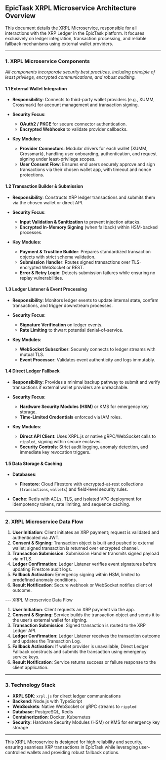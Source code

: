## EpicTask XRPL Microservice Architecture Overview

This document details the XRPL Microservice, responsible for all interactions with the XRP Ledger in the EpicTask platform. It focuses exclusively on ledger integration, transaction processing, and reliable fallback mechanisms using external wallet providers.

---

### 1. XRPL Microservice Components

*All components incorporate security best practices, including principle of least privilege, encrypted communications, and robust auditing.*

#### 1.1 External Wallet Integration

* **Responsibility**: Connects to third-party wallet providers (e.g., XUMM, Crossmark) for account management and transaction signing.
* **Security Focus**:

  * **OAuth2 / PKCE** for secure connector authentication.
  * **Encrypted Webhooks** to validate provider callbacks.
* **Key Modules**:

  * **Provider Connectors**: Modular drivers for each wallet (XUMM, Crossmark), handling user onboarding, authentication, and request signing under least-privilege scopes.
  * **User Consent Flow**: Ensures end users securely approve and sign transactions via their chosen wallet app, with timeout and nonce protections.

#### 1.2 Transaction Builder & Submission

* **Responsibility**: Constructs XRP ledger transactions and submits them via the chosen wallet or direct API.
* **Security Focus**:

  * **Input Validation & Sanitization** to prevent injection attacks.
  * **Encrypted In-Memory Signing** (when fallback) within HSM-backed processes.
* **Key Modules**:

  * **Payment & Trustline Builder**: Prepares standardized transaction objects with strict schema validation.
  * **Submission Handler**: Routes signed transactions over TLS-encrypted WebSocket or REST.
  * **Error & Retry Logic**: Detects submission failures while ensuring no replay vulnerabilities.

#### 1.3 Ledger Listener & Event Processing

* **Responsibility**: Monitors ledger events to update internal state, confirm transactions, and trigger downstream processes.
* **Security Focus**:

  * **Signature Verification** on ledger events.
  * **Rate Limiting** to thwart potential denial-of-service.
* **Key Modules**:

  * **WebSocket Subscriber**: Securely connects to ledger streams with mutual TLS.
  * **Event Processor**: Validates event authenticity and logs immutably.

#### 1.4 Direct Ledger Fallback

* **Responsibility**: Provides a minimal backup pathway to submit and verify transactions if external wallet providers are unreachable.
* **Security Focus**:

  * **Hardware Security Modules (HSM)** or KMS for emergency key storage.
  * **Time-Limited Credentials** enforced via IAM roles.
* **Key Modules**:

  * **Direct API Client**: Uses XRPL.js or native gRPC/WebSocket calls to `rippled`, signing within secure enclaves.
  * **Security Controls**: Strict audit logging, anomaly detection, and immediate key revocation triggers.

#### 1.5 Data Storage & Caching

* **Databases**:

  * **Firestore**: Cloud Firestore with encrypted-at-rest collections (`transactions`, `wallets`) and field-level security rules.
* **Cache**: Redis with ACLs, TLS, and isolated VPC deployment for idempotency tokens, rate limiting, and sequence caching.

---

### 2. XRPL Microservice Data Flow

1. **User Initiation**: Client initiates an XRP payment; request is validated and authenticated via JWT.
2. **Consent & Signing**: Transaction object is built and pushed to external wallet; signed transaction is returned over encrypted channel.
3. **Transaction Submission**: Submission Handler transmits signed payload via mTLS.
4. **Ledger Confirmation**: Ledger Listener verifies event signatures before updating Firestore audit logs.
5. **Fallback Activation**: Emergency signing within HSM, limited to predefined anomaly conditions.
6. **Result Notification**: Secure webhook or WebSocket notifies client of outcome.

\--- XRPL Microservice Data Flow

1. **User Initiation**: Client requests an XRP payment via the app.
2. **Consent & Signing**: Service builds the transaction object and sends it to the user’s external wallet for signing.
3. **Transaction Submission**: Signed transaction is routed to the XRP Ledger API.
4. **Ledger Confirmation**: Ledger Listener receives the transaction outcome and updates the Transaction Log.
5. **Fallback Activation**: If wallet provider is unavailable, Direct Ledger Fallback constructs and submits the transaction using emergency service keys.
6. **Result Notification**: Service returns success or failure response to the client application.

---

### 3. Technology Stack

* **XRPL SDK**: `xrpl.js` for direct ledger communications
* **Backend**: Node.js with TypeScript
* **WebSockets**: Native WebSocket or gRPC streams to `rippled`
* **Database**: PostgreSQL, Redis
* **Containerization**: Docker, Kubernetes
* **Security**: Hardware Security Modules (HSM) or KMS for emergency key storage

---

This XRPL Microservice is designed for high reliability and security, ensuring seamless XRP transactions in EpicTask while leveraging user-controlled wallets and providing robust fallback options.
